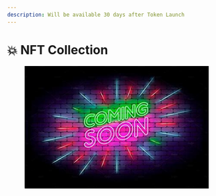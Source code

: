 ```yaml
---
description: Will be available 30 days after Token Launch
---
```


# 💥 NFT Collection

<figure><img src=".gitbook/assets/coming soon.jpg" alt=""><figcaption></figcaption></figure>
